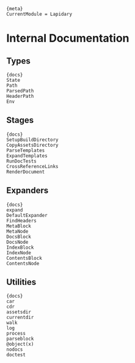 
    {meta}
    CurrentModule = Lapidary

# Internal Documentation

## Types

    {docs}
    State
    Path
    ParsedPath
    HeaderPath
    Env

## Stages

    {docs}
    SetupBuildDirectory
    CopyAssetsDirectory
    ParseTemplates
    ExpandTemplates
    RunDocTests
    CrossReferenceLinks
    RenderDocument

## Expanders

    {docs}
    expand
    DefaultExpander
    FindHeaders
    MetaBlock
    MetaNode
    DocsBlock
    DocsNode
    IndexBlock
    IndexNode
    ContentsBlock
    ContentsNode

## Utilities

    {docs}
    car
    cdr
    assetsdir
    currentdir
    walk
    log
    process
    parseblock
    @object(x)
    nodocs
    doctest
